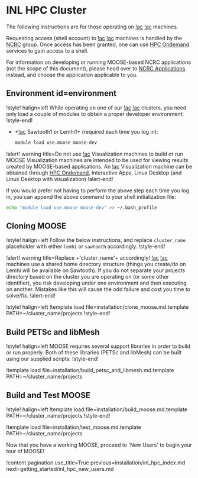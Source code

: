 # INL HPC Cluster

The following instructions are for those operating on [!ac](INL) [!ac](HPC) machines.

Requesting access (shell account) to [!ac](INL) [!ac](HPC) machines is handled by the
[NCRC](https://inl.gov/ncrc/) group. Once access has been granted, one can use
[HPC Ondemand](hpc_ondemand.md) services to gain access to a shell.

For information on developing or running MOOSE-based NCRC applications (not the scope of this
document), please head over to [NCRC Applications](help/inl/applications.md) instead, and choose the
application applicable to you.

## Environment id=environment

!style! halign=left
While operating on one of our [!ac](INL) [!ac](HPC) clusters, you need only load a couple of
modules to obtain a proper developer environment:
!style-end!

- +[!ac](HPC) Sawtooth1 or Lemhi1+ (required each time you log in):

  ```bash
  module load use.moose moose-dev
  ```

!alert! warning title=Do not use [!ac](HPC) Visualization machines to build or run MOOSE
Visualization machines are intended to be used for viewing results created by MOOSE-based
applications. An [!ac](HPC) Visualization machine can be obtained through
[HPC Ondemand](hpc_ondemand.md), Interactive Apps, Linux Desktop (and Linux Desktop with
visualization)
!alert-end!

If you would prefer not having to perform the above step each time you log in, you can append the
above command to your shell initialization file:

```bash
echo "module load use.moose moose-dev" >> ~/.bash_profile
```

## Cloning MOOSE

!style! halign=left
Follow the below instructions, and replace `cluster_name` placeholder with either `lemhi` or
`sawtooth` accordingly.
!style-end!

!alert! warning title=Replace +'cluster_name'+ accordingly!
[!ac](INL) [!ac](HPC) machines use a shared home directory structure (things you create/do on Lemhi
will be available on Sawtooth). If you do not separate your projects directory based on the cluster
you are operating on (or some other identifier), you risk developing under one environment and then
executing on another. Mistakes like this will cause the odd failure and cost you time to solve/fix.
!alert-end!

!style! halign=left
!template load file=installation/clone_moose.md.template PATH=~/cluster_name/projects
!style-end!

## Build PETSc and libMesh

!style! halign=left
MOOSE requires several support libraries in order to build or run properly. Both of these libraries
(PETSc and libMesh) can be built using our supplied scripts:
!style-end!

!template load file=installation/build_petsc_and_libmesh.md.template PATH=~/cluster_name/projects

## Build and Test MOOSE

!style! halign=left
!template load file=installation/build_moose.md.template PATH=~/cluster_name/projects
!style-end!

!template load file=installation/test_moose.md.template PATH=~/cluster_name/projects

Now that you have a working MOOSE, proceed to 'New Users' to begin your tour of MOOSE!

!content pagination use_title=True
                    previous=installation/inl_hpc_index.md
                    next=getting_started/inl_hpc_new_users.md